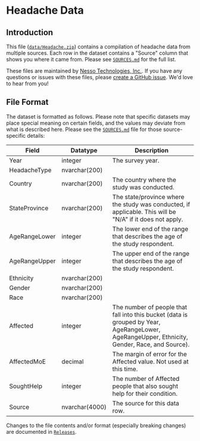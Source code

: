 # Headache Data

## Introduction

This file ([`data/Headache.zip`](data/Headache.zip)) contains a compilation of headache data from multiple sources.  Each row in the dataset contains a "Source" column that shows you where it came from.  Please see [`SOURCES.md`](SOURCES.md) for the full list.

These files are maintained by [Nesso Technologies, Inc.](https://nesso.io).  If you have any questions or issues with these files, please [create a GitHub issue](https://github.com/NessoTechnologies/headache/issues).  We'd love to hear from you!


## File Format

The dataset is formatted as follows.  Please note that specific datasets may place special meaning on certain fields, and the values may deviate from what is described here.  Please see the [`SOURCES.md`](SOURCES.md) file for those source-specific details:

Field | Datatype | Description
----- | -------- | -----------
Year | integer | The survey year.
HeadacheType | nvarchar(200) |
Country | nvarchar(200) | The country where the study was conducted.
StateProvince | nvarchar(200) | The state/province where the study was conducted, if applicable.  This will be "N/A" if it does not apply.
AgeRangeLower | integer | The lower end of the range that describes the age of the study respondent.
AgeRangeUpper | integer | The upper end of the range that describes the age of the study respondent.
Ethnicity | nvarchar(200) | 
Gender | nvarchar(200) | 
Race | nvarchar(200) | 
Affected | integer | The number of people that fall into this bucket (data is grouped by Year, AgeRangeLower, AgeRangeUpper, Ethnicity, Gender, Race, and Source).
AffectedMoE | decimal | The margin of error for the Affected value.  Not used at this time.
SoughtHelp | integer | The number of Affected people that also sought help for their condition.
Source | nvarchar(4000) | The source for this data row.

Changes to the file contents and/or format (especially breaking changes) are documented in [`Releases`](../../releases).
